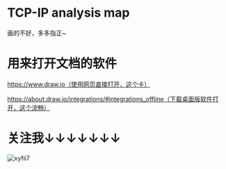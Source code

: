 # TCP-IP analysis map
画的不好，多多指正~

# 用来打开文档的软件
https://www.draw.io（使用网页直接打开，这个卡）

https://about.draw.io/integrations/#integrations_offline（下载桌面版软件打开，这个流畅）

# 关注我↓↓↓↓↓↓↓
![xyfii7](https://raw.githubusercontent.com/xyfll7/TCP-IP/master/xyfii7.jpg)

